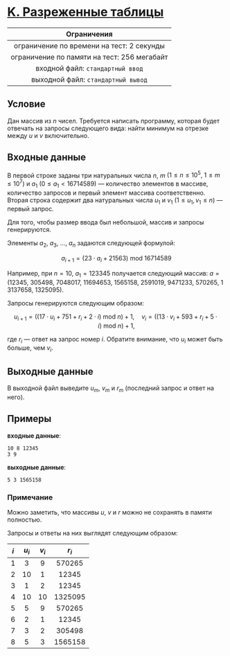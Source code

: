 # [K. Разреженные таблицы](TaskK.java)

| Ограничения                                 |
|:-------------------------------------------:|
| ограничение по времени на тест: 2 секунды   |
| ограничение по памяти на тест: 256 мегабайт |
| входной файл: `стандартный ввод`            |
| выходной файл: `стандартный вывод`          |

## Условие

Дан массив из $n$ чисел. Требуется написать программу, которая будет отвечать на запросы следующего вида: найти минимум на отрезке между $u$ и $v$ включительно.

## Входные данные

В первой строке заданы три натуральных числа $n$, $m$ $(1 \leqslant n \leqslant 10^5, ~ 1 \leqslant m \leqslant 10^7)$ и $a_1$ $(0 \leqslant a_1 < 16714589)$ — количество элементов в массиве, количество запросов и первый элемент массива соответственно. Вторая строка содержит два натуральных числа $u_1$ и $v_1$ $(1 \leqslant u_1, v_1 \leqslant n)$ — первый запрос.

Для того, чтобы размер ввода был небольшой, массив и запросы генерируются.

Элементы $a_2, ~ a_3, ~ \ldots, ~ a_n$ задаются следующей формулой:

$$a_{i + 1} = (23 \cdot a_i + 21563)~\mathrm{mod}~16714589$$

Например, при $n = 10$, $a_1 = 123345$ получается следующий массив: $a = (12345, ~ 305498, ~ 7048017, ~ 11694653, ~ 1565158, ~ 2591019, ~ 9471233, ~ 570265, ~ 13137658, ~ 1325095)$.

Запросы генерируются следующим образом:

$$u_{i + 1} = ((17 \cdot u_i + 751 + r_i + 2 \cdot i)~\mathrm{mod}~n) + 1, \quad v_i = ((13 \cdot v_i + 593 + r_i + 5 \cdot i)~\mathrm{mod}~n) + 1,$$

где $r_i$ — ответ на запрос номер $i$. Обратите внимание, что $u_i$ может быть больше, чем $v_i$.

## Выходные данные

В выходной файл выведите $u_m$, $v_m$ и $r_m$ (последний запрос и ответ на него).

## Примеры

**входные данные**:

```text
10 8 12345
3 9
```

**выходные данные**:

```text
5 3 1565158
```

### Примечание

Можно заметить, что массивы $u$, $v$ и $r$ можно не сохранять в памяти полностью.

Запросы и ответы на них выглядят следующим образом:

| $i$ | $u_i$ | $v_i$ | $r_i$     |
|:---:|:-----:|:-----:|:---------:|
| $1$ | $3$   | $9$   | $570265$  |
| $2$ | $10$  | $1$   | $12345$   |
| $3$ | $1$   | $2$   | $12345$   |
| $4$ | $10$  | $10$  | $1325095$ |
| $5$ | $5$   | $9$   | $570265$  |
| $6$ | $2$   | $1$   | $12345$   |
| $7$ | $3$   | $2$   | $305498$  |
| $8$ | $5$   | $3$   | $1565158$ |
